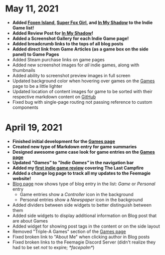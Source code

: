 # May 11, 2021

* **Added [Foxen Island](/games/foxen-island), [Super Fox Girl](/games/super-fox-girl), and [In My Shadow](/games/in-my-shadow) to the Indie Game list!**
* **Added Review Post for [In My Shadow](/games/in-my-shadow/in-my-shadow-review)!**
* **Added a Screenshot Gallery for each Indie Game page!**
* **Added breadcrumb links to the tops of all blog posts**
* **Added direct link from Game Articles (as a game box on the side panel) to Game Pages**
* Added Steam purchase links on game pages
* Added new screenshot images for _all_ indie games, along with thumbnails
* Added ability to screenshot preview images in full screen
* Updated background color when hovering over games on the [Games](/games) page to be a little lighter
* Updated location of content images for game to be sorted with their respective markdown content on [GitHub](https://github.com/Feemagie/website-content)
* Fixed bug with single-page routing not passing reference to custom components

# April 19, 2021

* **Finished initial development for the [Games page](/games)**
* **Created new type of Markdown entry for game summaries**
* **Designed awesome game case look for game entries on the [Games page](/games)**
* **Updated _"Games"_ to _"Indie Games"_ in the navigation bar**
* **Added my [first indie game review](/games/the-last-campfire/the-last-campfire-review) covering The Last Campfire**
* **Added a change log page to track all my updates to the Feemagie website!**
* [Blog page](/blog) now shows type of blog entry in the list: _Game_ or _Personal_ entry
  * Game entries show a _Controller_ icon in the background
  * Personal entries show a _Newspaper_ icon in the background
* Added dividers between side widgets to better distinguish between them
* Added side widgets to display additional information on Blog post that are about Games
* Added widget for showing post tags in the content or on the side layout
* Removed "Triple-A Games" section of the [Games page](/games)
* Fixed broken link to "About Me" when clicking author in Blog posts
* Fixed broken links to the Feemagie Discord Server (didn't realize they had to be set _not_ to expire; *&ast;facepalm&ast;*)